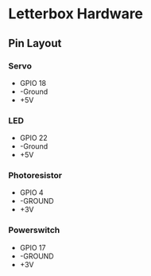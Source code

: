 # Letterbox Hardware

## Pin Layout

### Servo

* GPIO 18
* -Ground
* +5V

### LED

* GPIO 22
* -Ground
* +5V

### Photoresistor

* GPIO 4
* -GROUND
* +3V

### Powerswitch

* GPIO 17
* -GROUND
* +3V